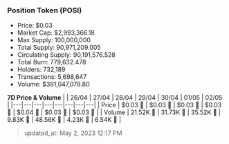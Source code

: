 
  ### Position Token (POSI)
  - Price: $0.03
  - Market Cap: $2,993,366.18
  - Max Supply: 100,000,000
  - Total Supply: 90,971,209.005
  - Circulating Supply: 90,191,576.528
  - Total Burn: 779,632.478
  - Holders: 732,189
  - Transactions: 5,698,647
  - Volume: $391,047,078.80

  **7D Price & Volume**
  | | 26&#x2F;04 | 27&#x2F;04 | 28&#x2F;04 | 29&#x2F;04 | 30&#x2F;04 | 01&#x2F;05 | 02&#x2F;05 |
  |---|---|---|---|---|---|---|---|
  | Price | $0.03 🔻 | $0.03 🔻 | $0.03 🚀 | $0.03 🚀 | $0.04 🚀 | $0.03 🔻 | $0.03 🔻 |
  | Volume | 21.52K 🔻 | 31.73K 🚀 | 35.52K 🚀 | 9.83K 🔻 | 48.56K 🚀 | 4.23K 🔻 | 6.54K 🚀 |

  > updated_at: May 2, 2023 12:17 PM
